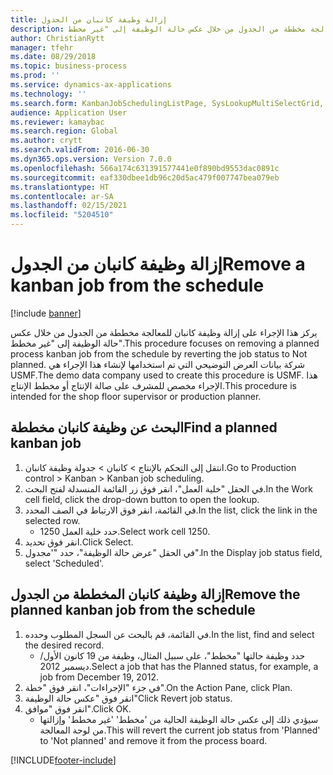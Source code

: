 ```yaml
---
title: إزالة وظيفة كانبان من الجدول
description: يركز هذا الإجراء على إزالة وظيفة كانبان للمعالجة مخططة من الجدول من خلال عكس حالة الوظيفة إلى "غير مخطط".
author: ChristianRytt
manager: tfehr
ms.date: 08/29/2018
ms.topic: business-process
ms.prod: ''
ms.service: dynamics-ax-applications
ms.technology: ''
ms.search.form: KanbanJobSchedulingListPage, SysLookupMultiSelectGrid, KanbanJobStatusUpdate
audience: Application User
ms.reviewer: kamaybac
ms.search.region: Global
ms.author: crytt
ms.search.validFrom: 2016-06-30
ms.dyn365.ops.version: Version 7.0.0
ms.openlocfilehash: 566a174c631391577441e0f890bd9553dac0891c
ms.sourcegitcommit: eaf330dbee1db96c20d5ac479f007747bea079eb
ms.translationtype: HT
ms.contentlocale: ar-SA
ms.lasthandoff: 02/15/2021
ms.locfileid: "5204510"
---
```

# <a name="remove-a-kanban-job-from-the-schedule"></a><span data-ttu-id="b6dff-103">إزالة وظيفة كانبان من الجدول</span><span class="sxs-lookup"><span data-stu-id="b6dff-103">Remove a kanban job from the schedule</span></span>

[!include [banner](../../includes/banner.md)]

<span data-ttu-id="b6dff-104">يركز هذا الإجراء على إزالة وظيفة كانبان للمعالجة مخططة من الجدول من خلال عكس حالة الوظيفة إلى "غير مخطط".</span><span class="sxs-lookup"><span data-stu-id="b6dff-104">This procedure focuses on removing a planned process kanban job from the schedule by reverting the job status to Not planned.</span></span> <span data-ttu-id="b6dff-105">شركة بيانات العرض التوضيحي التي تم استخدامها لإنشاء هذا الإجراء هي USMF.</span><span class="sxs-lookup"><span data-stu-id="b6dff-105">The demo data company used to create this procedure is USMF.</span></span> <span data-ttu-id="b6dff-106">هذا الإجراء مخصص للمشرف على صالة الإنتاج‬ أو مخطط الإنتاج‬.</span><span class="sxs-lookup"><span data-stu-id="b6dff-106">This procedure is intended for the shop floor supervisor or production planner.</span></span>


## <a name="find-a-planned-kanban-job"></a><span data-ttu-id="b6dff-107">البحث عن وظيفة كانبان مخططة</span><span class="sxs-lookup"><span data-stu-id="b6dff-107">Find a planned kanban job</span></span>
1. <span data-ttu-id="b6dff-108">انتقل إلى التحكم بالإنتاج‬ > كانبان > جدولة وظيفة كانبان‬.</span><span class="sxs-lookup"><span data-stu-id="b6dff-108">Go to Production control > Kanban > Kanban job scheduling.</span></span>
2. <span data-ttu-id="b6dff-109">في الحقل "خلية العمل"، انقر فوق زر القائمة المنسدلة لفتح البحث.</span><span class="sxs-lookup"><span data-stu-id="b6dff-109">In the Work cell field, click the drop-down button to open the lookup.</span></span>
3. <span data-ttu-id="b6dff-110">في القائمة، انقر فوق الارتباط في الصف المحدد.</span><span class="sxs-lookup"><span data-stu-id="b6dff-110">In the list, click the link in the selected row.</span></span>
    * <span data-ttu-id="b6dff-111">حدد خلية العمل 1250.</span><span class="sxs-lookup"><span data-stu-id="b6dff-111">Select work cell 1250.</span></span>  
4. <span data-ttu-id="b6dff-112">انقر فوق تحديد.</span><span class="sxs-lookup"><span data-stu-id="b6dff-112">Click Select.</span></span>
5. <span data-ttu-id="b6dff-113">في الحقل "عرض حالة الوظيفة‬"، حدد "'مجدول".</span><span class="sxs-lookup"><span data-stu-id="b6dff-113">In the Display job status field, select 'Scheduled'.</span></span>

## <a name="remove-the-planned-kanban-job-from-the-schedule"></a><span data-ttu-id="b6dff-114">إزالة وظيفة كانبان المخططة من الجدول</span><span class="sxs-lookup"><span data-stu-id="b6dff-114">Remove the planned kanban job from the schedule</span></span>
1. <span data-ttu-id="b6dff-115">في القائمة، قم بالبحث عن السجل المطلوب وحدده.</span><span class="sxs-lookup"><span data-stu-id="b6dff-115">In the list, find and select the desired record.</span></span>
    * <span data-ttu-id="b6dff-116">حدد وظيفة حالتها "مخطط"، على سبيل المثال، وظيفة من 19 كانون الأول/ديسمبر 2012.</span><span class="sxs-lookup"><span data-stu-id="b6dff-116">Select a job that has the Planned status, for example, a job from December 19, 2012.</span></span>  
2. <span data-ttu-id="b6dff-117">في جزء "الإجراءات"، انقر فوق "خطة".</span><span class="sxs-lookup"><span data-stu-id="b6dff-117">On the Action Pane, click Plan.</span></span>
3. <span data-ttu-id="b6dff-118">انقر فوق "عكس حالة الوظيفة"</span><span class="sxs-lookup"><span data-stu-id="b6dff-118">Click Revert job status.</span></span>
4. <span data-ttu-id="b6dff-119">انقر فوق "موافق".</span><span class="sxs-lookup"><span data-stu-id="b6dff-119">Click OK.</span></span>
    * <span data-ttu-id="b6dff-120">سيؤدي ذلك إلى عكس حالة الوظيفة الحالية من 'مخطط' 'غير مخطط' وإزالتها من لوحة المعالجة.</span><span class="sxs-lookup"><span data-stu-id="b6dff-120">This will revert the current job status from 'Planned' to 'Not planned' and remove it from the process board.</span></span>   



[!INCLUDE[footer-include](../../../includes/footer-banner.md)]